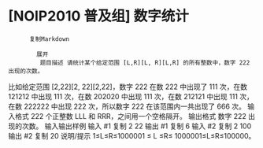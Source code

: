 # [NOIP2010 普及组] 数字统计


          复制Markdown
         
            展开
             题目描述 请统计某个给定范围 [L,R][L, R][L,R] 的所有整数中，数字 222 出现的次数。
比如给定范围 [2,22][2, 22][2,22]，数字 222 在数 222 中出现了 111 次，在数 121212 中出现 111 次，在数 202020 中出现 111 次，在数 212121 中出现 111 次，在数 222222 中出现 222 次，所以数字 222 在该范围内一共出现了 666 次。
 输入格式 222 个正整数 LLL 和 RRR，之间用一个空格隔开。
 输出格式 数字 222 出现的次数。
  输入输出样例 输入 #1 
    复制
   2 22
 输出 #1 
    复制
   6
输入 #2 
    复制
   2 100 输出 #2 
    复制
   20 说明/提示 1≤L≤R≤1000001 ≤ L ≤R≤ 1000001≤L≤R≤100000。
 